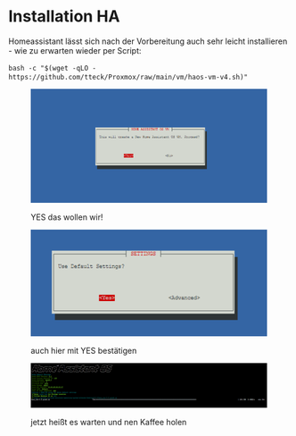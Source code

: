 # Installation HA

Homeassistant lässt sich nach der Vorbereitung auch sehr leicht installieren - wie zu erwarten wieder per Script:

```
bash -c "$(wget -qLO - https://github.com/tteck/Proxmox/raw/main/vm/haos-vm-v4.sh)"
```

<figure><img src="../../../.gitbook/assets/image (19).png" alt=""><figcaption><p>YES das wollen wir!</p></figcaption></figure>

<figure><img src="../../../.gitbook/assets/image (3).png" alt=""><figcaption><p>auch hier mit YES bestätigen</p></figcaption></figure>

<figure><img src="../../../.gitbook/assets/image (1) (5).png" alt=""><figcaption><p>jetzt heißt es warten und nen Kaffee holen</p></figcaption></figure>
